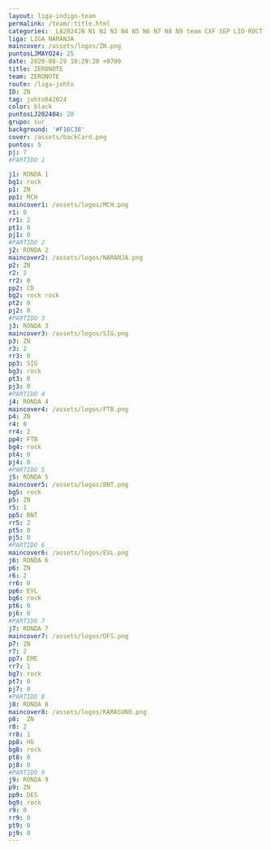 ```yaml
---
layout: liga-indigo-team
permalink: /team/:title.html
categories:  LA2024JN N1 N2 N3 N4 N5 N6 N7 N8 N9 team CXF SEP LIO ROCT PLATINO
liga: LIGA NARANJA
maincover: /assets/logos/ZN.png
puntosLJMAYO24: 25
date: 2020-08-29 10:29:20 +0700
title: ZERONOTE
team: ZERONOTE
route: /liga-johto
ID: ZN
tag: johto042024
color: black
puntosLJ202404: 20
grupo: sur
background: '#F16C38'
cover: /assets/backCard.png
puntos: 5
pj: 7
#PARTIDO 1

j1: RONDA 1
bg1: rock
p1: ZN
pp1: MCH
maincover1: /assets/logos/MCH.png
r1: 0
rr1: 2
pt1: 0
pj1: 0
#PARTIDO 2
j2: RONDA 2
maincover2: /assets/logos/NARANJA.png
p2: ZN
r2: 2
rr2: 0
pp2: CD
bg2: rock rock
pt2: 0
pj2: 0
#PARTIDO 3
j3: RONDA 3
maincover3: /assets/logos/SIG.png
p3: ZN
r3: 2
rr3: 0
pp3: SIG
bg3: rock
pt3: 0
pj3: 0
#PARTIDO 4
j4: RONDA 4
maincover4: /assets/logos/FTB.png
p4: ZN
r4: 0
rr4: 2
pp4: FTB
bg4: rock 
pt4: 0
pj4: 0
#PARTIDO 5
j5: RONDA 5
maincover5: /assets/logos/BNT.png
bg5: rock 
p5: ZN
r5: 1
pp5: BNT
rr5: 2
pt5: 0
pj5: 0
#PARTIDO 6
maincover6: /assets/logos/EVL.png
j6: RONDA 6
p6: ZN
r6: 2
rr6: 0
pp6: EVL
bg6: rock
pt6: 0
pj6: 0
#PARTIDO 7
j7: RONDA 7
maincover7: /assets/logos/DFS.png
p7: ZN
r7: 2
pp7: EME
rr7: 1
bg7: rock 
pt7: 0
pj7: 0
#PARTIDO 8
j8: RONDA 8
maincover8: /assets/logos/KARASUNO.png
p8:  ZN
r8: 2
rr8: 1
pp8: HG
bg8: rock 
pt8: 0
pj8: 0
#PARTIDO 9
j9: RONDA 9
p9: ZN
pp9: DES
bg9: rock
r9: 0
rr9: 0
pt9: 0
pj9: 0
---
```



